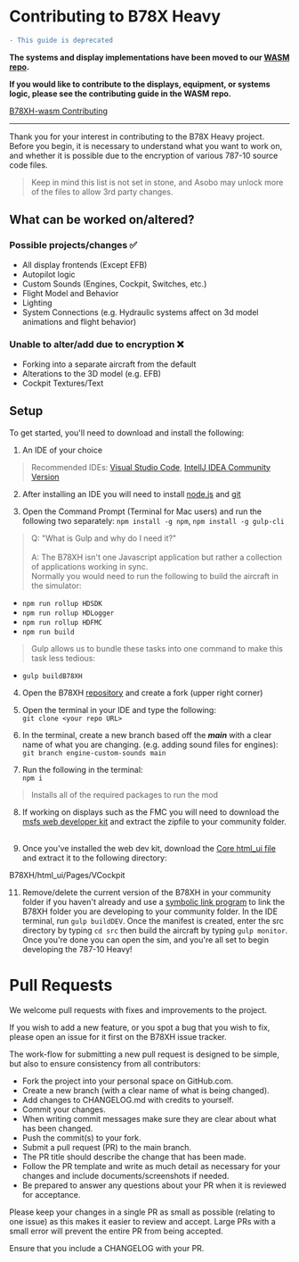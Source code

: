 # Contributing to B78X Heavy

```diff
- This guide is deprecated
```

**The systems and display implementations have been moved to our [WASM repo](https://github.com/Heavy-Division/B78XH-wasm).**

**If you would like to contribute to the displays, equipment, or systems logic, please see the contributing guide in the
WASM repo.**

[B78XH-wasm Contributing](https://github.com/Heavy-Division/B78XH-wasm/blob/master/.github/CONTRIBUTING.md)

---------------------------------------

Thank you for your interest in contributing to the B78X Heavy project. Before you begin, it is necessary to understand what you want to work on, and whether it is possible due to the encryption of various 787-10 source code files. 

> Keep in mind this list is not set in stone, and Asobo may unlock more of the files to allow 3rd party changes. 
## What can be worked on/altered?
### Possible projects/changes ✅
* All display frontends (Except EFB)
* Autopilot logic
* Custom Sounds (Engines, Cockpit, Switches, etc.)
* Flight Model and Behavior
* Lighting
* System Connections (e.g. Hydraulic systems affect on 3d model animations and flight behavior)


### Unable to alter/add due to encryption ❌
* Forking into a separate aircraft from the default
* Alterations to the 3D model (e.g. EFB)
* Cockpit Textures/Text

## Setup

To get started, you'll need to download
and install the following: 

1. An IDE of your choice
> Recommended IDEs: [Visual Studio Code](https://code.visualstudio.com/), [IntellJ IDEA Community Version](https://www.jetbrains.com/idea/download/#section=windows)

2. After installing an IDE you will need to install [node.js](https://nodejs.org/en/) and [git](https://git-scm.com/downloads)

3. Open the Command Prompt (Terminal for Mac users) and run the following two separately: 
`npm install -g npm`, `npm install -g gulp-cli`

>Q: "What is Gulp and why do I need it?"<br><br>
>A: The B78XH isn't one Javascript application but rather a collection of applications working in sync.<br>
>Normally you would need to run the following to build the aircraft in the simulator: 

* `npm run rollup HDSDK`
* `npm run rollup HDLogger`
* `npm run rollup HDFMC`
* `npm run build`

>Gulp allows us to bundle these tasks into one command to make this task less tedious:

* `gulp buildB78XH`

4. Open the B78XH [repository](https://github.com/Heavy-Division/B78XH.git) and create a fork (upper right corner)


5. Open the terminal in your IDE and type the following:<br>
 `git clone <your repo URL>`


6. In the terminal, create a new branch based off the ***main*** with a clear name of what you are changing. (e.g. adding sound files for engines):<br>
`git branch engine-custom-sounds main`


7. Run the following in the terminal:<br>
`npm i`
>Installs all of the required packages to run the mod

8. If working on displays such as the FMC you will need to download the [msfs web developer kit](https://github.com/dga711/msfs-webui-devkit) and extract the zipfile to your community folder.<br><br>

9. Once you've installed the web dev kit, download the [Core html_ui file](https://cdn.discordapp.com/attachments/915345919690555412/966878170479476806/Core.zip) and extract it to the following directory:

B78XH/html_ui/Pages/VCockpit

11. Remove/delete the current version of the B78XH in your community folder if you haven't already and use a [symbolic link program](https://schinagl.priv.at/nt/hardlinkshellext/HardLinkShellExt_X64.exe) to link the B78XH folder you are developing to your community folder. In the IDE terminal, run `gulp buildDEV`. Once the manifest is created, enter the src directory by typing `cd src` then build the aircraft by typing `gulp monitor`. Once you're done you can open the sim, and you're all set to begin developing the 787-10 Heavy!

# Pull Requests 
We welcome pull requests with fixes and improvements to the project.

If you wish to add a new feature, or you spot a bug that you wish to fix, please open an issue for it first on the B78XH issue tracker.

The work-flow for submitting a new pull request is designed to be simple, but also to ensure consistency from all contributors:

* Fork the project into your personal space on GitHub.com.
* Create a new branch (with a clear name of what is being changed).
* Add changes to CHANGELOG.md with credits to yourself.
* Commit your changes. 
* When writing commit messages make sure they are clear about what has been changed.
* Push the commit(s) to your fork.
* Submit a pull request (PR) to the main branch.
* The PR title should describe the change that has been made.
* Follow the PR template and write as much detail as necessary for your changes and include documents/screenshots if needed.
* Be prepared to answer any questions about your PR when it is reviewed for acceptance.

Please keep your changes in a single PR as small as possible (relating to one issue) as this makes it easier to review and accept. Large PRs with a small error will prevent the entire PR from being accepted.

Ensure that you include a CHANGELOG with your PR.
